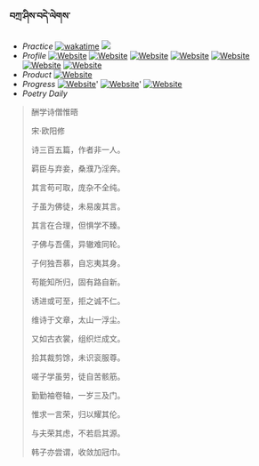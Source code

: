 ### བཀྲ་ཤིས་བདེ་ལེགས་ 
- _Practice_	[![wakatime](https://wakatime.com/badge/user/5043ee4a-e361-4607-9d47-d557f2005d05.svg)](https://wakatime.com/dashboard)	<a href="https://wakatime.com/@5043ee4a-e361-4607-9d47-d557f2005d05"><img src="https://wakatime.com/share/@IvanAXu/19fb35f7-7adc-48f4-860b-843373818e62.png" /></a> 
- _Profile_	[![Website](https://img.shields.io/website?label=&up_color=orange&up_message=Tianchi&url=https%3A%2F%2Fshields.io)](https://tianchi.aliyun.com/home/science/scienceDetail?userId=1095279182618)	[![Website](https://img.shields.io/website?label=&up_color=violet&up_message=AIstudio&url=https%3A%2F%2Fshields.io)](https://aistudio.baidu.com/aistudio/personalcenter/thirdview/979775)	[![Website](https://img.shields.io/website?label=&up_color=blue&up_message=Kaggle&url=https%3A%2F%2Fshields.io)](https://www.kaggle.com/ivanxu/)	[![Website](https://img.shields.io/website?label=&up_color=gay&up_message=Yuque&url=https%3A%2F%2Fshields.io)](https://www.yuque.com/ivanaxu)	[![Website](https://img.shields.io/website?label=&up_color=brown&up_message=Leetcode&url=https%3A%2F%2Fshields.io)](https://leetcode.cn/u/ivanaxu)	[![Website](https://img.shields.io/website?label=&up_color=red&up_message=Gitee&url=https%3A%2F%2Fshields.io)](https://gitee.com/IvanaXu)	[![Website](https://img.shields.io/website?label=&up_color=yellow&up_message=Monkeytype&url=https%3A%2F%2Fshields.io)](https://monkeytype.com/profile/IvanaXu) 
- _Product_	[![Website](https://img.shields.io/website?label=update&up_color=blue&up_message=EDA&url=https%3A%2F%2Fshields.io)](http://eda.tangjt.cn/) 
- _Progress_	[![Website](https://img.shields.io/website?label=&up_color=black&up_message=APTOS2021&url=https%3A%2F%2Fshields.io)](https://github.com/IvanaXu/APTOS2021/)'	[![Website](https://img.shields.io/website?label=&up_color=black&up_message=EDA&url=https%3A%2F%2Fshields.io)](https://github.com/IvanaXu/EDA/)'	[![Website](https://img.shields.io/website?label=&up_color=black&up_message=AICAS2024&url=https%3A%2F%2Fshields.io)](https://github.com/IvanaXu/AICAS2024/) 
- _Poetry Daily_ 


> 酬学诗僧惟晤
>
> 宋·欧阳修
>
> 诗三百五篇，作者非一人。
> 
> 羁臣与弃妾，桑濮乃淫奔。
> 
> 其言苟可取，庞杂不全纯。
> 
> 子虽为佛徒，未易废其言。
> 
> 其言在合理，但惧学不臻。
> 
> 子佛与吾儒，异辙难同轮。
> 
> 子何独吾慕，自忘夷其身。
> 
> 苟能知所归，固有路自新。
> 
> 诱进或可至，拒之诚不仁。
> 
> 维诗于文章，太山一浮尘。
> 
> 又如古衣裳，组织烂成文。
> 
> 拾其裁剪馀，未识衮服尊。
> 
> 嗟子学虽劳，徒自苦骸筋。
> 
> 勤勤袖卷轴，一岁三及门。
> 
> 惟求一言荣，归以耀其伦。
> 
> 与夫荣其虑，不若启其源。
> 
> 韩子亦尝谓，收敛加冠巾。
